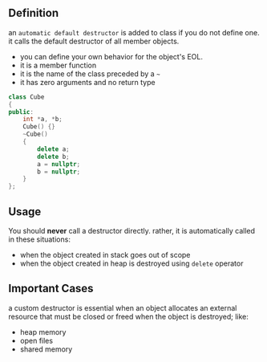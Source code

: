 ## Definition

an `automatic default destructor` is added to class if you do not define one. it calls the default destructor of all member objects.

- you can define your own behavior for the object's EOL.
- it is a member function
- it is the name of the class preceded by a `~`
- it has zero arguments and no return type

```cpp
class Cube
{
public:
    int *a, *b;
    Cube() {}
    ~Cube()
    {
        delete a;
        delete b;
        a = nullptr;
        b = nullptr;
    }
};

```

## Usage

You should **never** call a destructor directly. rather, it is automatically called in these situations:

- when the object created in stack goes out of scope
- when the object created in heap is destroyed using `delete` operator

## Important Cases

a custom destructor is essential when an object allocates an external resource that must be closed or freed when the object is destroyed; like:

- heap memory
- open files
- shared memory
